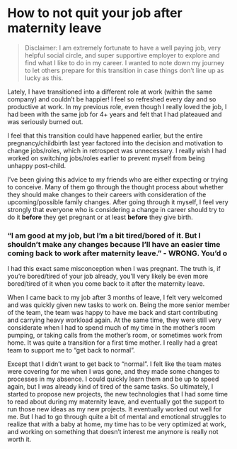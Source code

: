 # How to not quit your job after maternity leave

> Disclaimer: I am extremely fortunate to have a well paying job, very helpful social circle, and super supportive employer to explore and find what I like to do in my career. I wanted to note down my journey to let others prepare for this transition in case things don’t line up as lucky as this. 

Lately, I have transitioned into a different role at work (within the same company) and couldn’t be happier! I feel so refreshed every day and so productive at work. In my previous role, even though I really loved the job, I had been with the same job for 4+ years and felt that I had plateaued and was seriously burned out. 

I feel that this transition could have happened earlier, but the entire pregnancy/childbirth last year factored into the decision and motivation to change jobs/roles, which in retrospect was unnecessary. I really wish I had worked on switching jobs/roles earlier to prevent myself from being unhappy post-child. 

I’ve been giving this advice to my friends who are either expecting or trying to conceive. Many of them go through the thought process about whether they should make changes to their careers with consideration of the upcoming/possible family changes. After going through it myself, I feel very strongly that everyone who is considering a change in career should try to do it **before** they get pregnant or at least **before** they give birth. 

### “I am good at my job, but I’m a bit tired/bored of it. But I shouldn’t make any changes because I’ll have an easier time coming back to work after maternity leave.” - WRONG. You’d o

I had this exact same misconception when I was pregnant. The truth is, if you’re bored/tired of your job already, you’ll very likely be even more bored/tired of it when you come back to it after the maternity leave. 

When I came back to my job after 3 months of leave, I felt very welcomed and was quickly given new tasks to work on. Being the more senior member of the team, the team was happy to have me back and start contributing and carrying heavy workload again. At the same time, they were still very considerate when I had to spend much of my time in the mother’s room pumping, or taking calls from the mother’s room, or sometimes work from home. It was quite a transition for a first time mother. I really had a great team to support me to “get back to normal”. 

Except that I didn’t want to get back to “normal”. I felt like the team mates were covering for me when I was gone, and they made some changes to processes in my absence. I could quickly learn them and be up to speed again, but I was already kind of tired of the same tasks. So ultimately, I started to propose new projects, the new technologies that I had some time to read about during my maternity leave, and eventually got the support to run those new ideas as my new projects. It eventually worked out well for me. But I had to go through quite a bit of mental and emotional struggles to realize that with a baby at home, my time has to be very optimized at work, and working on something that doesn’t interest me anymore is really not worth it. 
<!--stackedit_data:
eyJoaXN0b3J5IjpbLTE2Mzk4NjQ4MDUsLTIwNDM0NDk0ODMsMT
gxMzY3NDI3OV19
-->